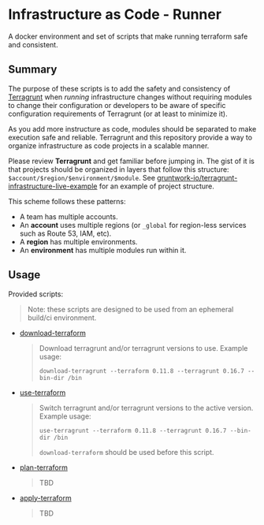 # Infrastructure as Code - Runner

A docker environment and set of scripts that make running terraform safe and consistent.

## Summary

The purpose of these scripts is to add the safety and consistency of [Terragrunt](https://github.com/gruntwork-io/terragrunt)
when *running* infrastructure changes without requiring modules to change their configuration or developers to be aware of
specific configuration requirements of Terragrunt (or at least to minimize it).

As you add more instructure as code, modules should be separated to make execution safe and reliable. Terragrunt and this
repository provide a way to organize infrastructure as code projects in a scalable manner.

Please review **Terragrunt** and get familiar before jumping in. The gist of it is that projects should be organized in layers
that follow this structure: `$account/$region/$environment/$module`. See [gruntwork-io/terragrunt-infrastructure-live-example](https://github.com/gruntwork-io/terragrunt-infrastructure-live-example)
for an example of project structure.

This scheme follows these patterns:

- A team has multiple accounts.
- An **account** uses multiple regions (or `_global` for region-less services such as Route 53, IAM, etc).
- A **region** has multiple environments.
- An **environment** has multiple modules run within it.

## Usage

Provided scripts:

> Note: these scripts are designed to be used from an ephemeral build/ci environment.

- [download-terraform](scripts/download-terraform.sh)
   > Download terragrunt and/or terragrunt versions to use.
   > Example usage:
   > ```
   > download-terragrunt --terraform 0.11.8 --terragrunt 0.16.7 --bin-dir /bin
   > ```

- [use-terraform](scripts/use-terraform.sh)
   > Switch terragrunt and/or terragrunt versions to the active version.
   > Example usage:
   > ```
   > use-terragrunt --terraform 0.11.8 --terragrunt 0.16.7 --bin-dir /bin
   > ```
   > `download-terraform` should be used before this script.

- [plan-terraform](scripts/v2/plan-terraform.sh)
  > TBD

- [apply-terraform](scripts/v2/apply-terraform.sh)
  > TBD
